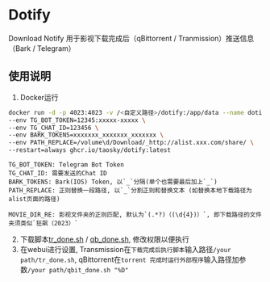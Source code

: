 # Dotify
Download Notify 用于影视下载完成后（qBittorrent / Tranmission）推送信息（Bark / Telegram）

## 使用说明
1. Docker运行
```bash
docker run -d -p 4023:4023 -v /<自定义路径>/dotify:/app/data --name dotify \
--env TG_BOT_TOKEN=12345:xxxxx-xxxxx \
--env TG_CHAT_ID=123456 \
--env BARK_TOKENS=xxxxxxx_xxxxxxx_xxxxxxx \
--env PATH_REPLACE=/volume\d/Download/_http://alist.xxx.com/share/ \
--restart=always ghcr.io/taosky/dotify:latest
```
    TG_BOT_TOKEN: Telegram Bot Token
    TG_CHAT_ID: 需要发送的Chat ID
    BARK_TOKENS: Bark(IOS) Token, 以`_`分隔(单个也需要最后加上`_`)
    PATH_REPLACE: 正则替换一段路径, 以`_`分割正则和替换文本 (如替换本地下载路径为alist页面的路径)

    MOVIE_DIR_RE: 影视文件夹的正则匹配, 默认为`(.*?)（(\d{4})）`, 即下载路径的文件夹须类似`狂飙（2023）`

2. 下载脚本[tr_done.sh](https://raw.githubusercontent.com/Taosky/Dotify/master/tr_done.sh) / [qb_done.sh](https://raw.githubusercontent.com/Taosky/Dotify/master/qb_done.sh), 修改权限以便执行
3. 在webui进行设置, Transmission在`下载完成后执行脚本`输入路径`/your path/tr_done.sh`, qBittorrent在`torrent 完成时运行外部程序`输入路径加参数`/your path/qbit_done.sh "%D"`

